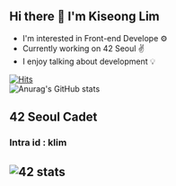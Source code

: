 ## Hi there 👋 I'm Kiseong Lim

- I'm interested in Front-end Develope ⚙️
- Currently working on 42 Seoul ✌️
- I enjoy talking about development 💡

[![Hits](https://hits.seeyoufarm.com/api/count/incr/badge.svg?url=https%3A%2F%2Fgithub.com%2FPIut0&count_bg=%2300AFB0&title_bg=%23555555&icon=&icon_color=%23FFFFFF&title=Hello&edge_flat=false)](https://hits.seeyoufarm.com)<br>
![Anurag's GitHub stats](https://github-readme-stats.vercel.app/api?username=PIut0&show_icons=true&theme=radical)

## 42 Seoul Cadet
### Intra id : klim
## ![42 stats](https://badge42.herokuapp.com/api/stats/klim)
